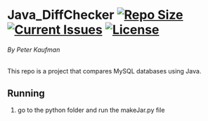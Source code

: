 # Java_DiffChecker [![Repo Size](https://reposs.herokuapp.com/?path=pjkaufman/Java_DiffChecker)](https://github.com/pjkaufman/Java_DiffChecker)  [![Current Issues](https://img.shields.io/github/issues/pjkaufman/Java_DiffChecker.svg)](https://github.com/pjkaufman/Java_DiffChecker/issues)  [![License](https://img.shields.io/github/license/pjkaufman/Java_DiffChecker.svg)](https://github.com/pjkaufman/Java_DiffChecker/blob/master/LICENSE)
###### By Peter Kaufman
This repo is a project that compares MySQL databases using Java.
## Running
1. go to the python folder and run the makeJar.py file
